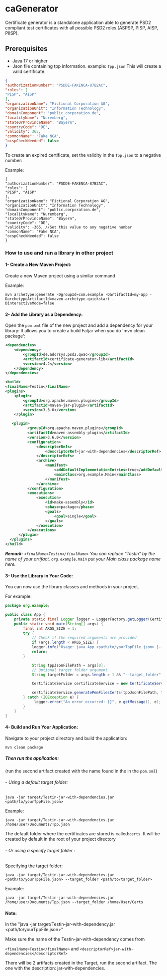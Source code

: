 # caGenerator
Certificate generator is a standalone application able to generate PSD2 compliant test certificates with all possible PSD2 roles (ASPSP, PISP, AISP, PIISP).

## Prerequisites

- Java 17 or higher
- Json file containing tpp information.
  example: `Tpp.json`
  This will create a valid certificate.
```json
{
"authorizationNumber": "PSDDE-FAKENCA-87B2AC",
"roles": [
"PISP", "AISP"
],
"organizationName": "Fictional Corporation AG",
"organizationUnit": "Information Technology",
"domainComponent": "public.corporation.de",
"localityName": "Nuremberg",
"stateOrProvinceName": "Bayern",
"countryCode": "DE",
"validity": 365,
"commonName": "Fake NCA",
"ocspCheckNeeded": false
}
```
To create an expired certificate, set the validity in the `Tpp.json` to a negative number:

Example:
```
{
"authorizationNumber": "PSDDE-FAKENCA-87B2AC",
"roles": [
"PISP", "AISP"
],
"organizationName": "Fictional Corporation AG",
"organizationUnit": "Information Technology",
"domainComponent": "public.corporation.de",
"localityName": "Nuremberg",
"stateOrProvinceName": "Bayern",
"countryCode": "DE",
"validity": -365, //Set this value to any negative number
"commonName": "Fake NCA",
"ocspCheckNeeded": false
}
```

### How to use and run a library in other project

#### 1- Create a New Maven Project:
Create a new Maven project using a similar command

Example:
```shell
mvn archetype:generate -DgroupId=com.example -DartifactId=my-app -DarchetypeArtifactId=maven-archetype-quickstart -DinteractiveMode=false
```

#### 2- Add the Library as a Dependency:
Open the `pom.xml` file of the new project and add a dependency for your library:
It allows you to create a build Fatjar when you do 'mvn clean package':
```xml
<dependencies>
    <dependency>
        <groupId>de.adorsys.psd2.qwac</groupId>
        <artifactId>certificate-generator-lib</artifactId>
        <version>4.2</version>
    </dependency>
</dependencies>

<build>
<finalName>Testin</finalName>
<plugins>
    <plugin>
        <groupId>org.apache.maven.plugins</groupId>
        <artifactId>maven-jar-plugin</artifactId>
        <version>3.3.0</version>
    </plugin>

   <plugin>
          <groupId>org.apache.maven.plugins</groupId>
          <artifactId>maven-assembly-plugin</artifactId>
          <version>3.6.0</version>
          <configuration>
              <descriptorRefs>
                  <descriptorRef>jar-with-dependencies</descriptorRef>
              </descriptorRefs>
              <archive>
                  <manifest>
                      <addDefaultImplementationEntries>true</addDefaultImplementationEntries>
                      <mainClass>org.example.Main</mainClass>
                  </manifest>
              </archive>
          </configuration>
          <executions>
              <execution>
                  <id>make-assembly</id>
                  <phase>package</phase>
                  <goals>
                      <goal>single</goal>
                  </goals>
              </execution>
          </executions>
      </plugin>
  </plugins>
</build>
```

_**Remark**: `<finalName>Testin</finalName>` You can replace "Testin" by the name of your artifact.
<mainClass>``org.example.Main``</mainClass> put your Main class package name here._

#### 3- Use the Library in Your Code:
You can now use the library classes and methods in your project.

For example:
```java
package org.example;

public class App {
    private static final Logger logger = LoggerFactory.getLogger(CertificateService.class);
    public static void main(String[] args) {
        final int ARGS_SIZE = 1;
        try {
            // Check if the required arguments are provided
            if (args.length < ARGS_SIZE) {
            logger.info("Usage: java App <path/to/yourTppFile.json> [--target_folder <target_folder>]");
            return;
        }

            String tppJsonFilePath = args[0];
            // Optional target folder argument
            String targetFolder = args.length > 1 && "--target_folder".equals(args[1]) ? args[2] : "certs";

            CertificateService certificateService = new CertificateService();

            certificateService.generatePemFilesCerts(tppJsonFilePath, targetFolder);
        } catch (IOException e) {
             logger.error("An error occurred: {}", e.getMessage(), e);
        }
    }
}
```

#### 4- Build and Run Your Application:
Navigate to your project directory and build the application:
```shell
mvn clean package
```

##### Then run the application:
(run the second artifact created with the name found in the <descriptionRef></descriptionRef> in the ``pom.xml``)

###### - Using a default target folder:

`java -jar target/Testin-jar-with-dependencies.jar <path/to/yourTppFile.json>`

Example:
```shell
java -jar target/Testin-jar-with-dependencies.jar /home/user/Documents/Tpp.json
```

The default folder where the certificates are stored is called:```certs```.
It will be created by default in the root of your project directory

###### - Or using a specify target folder :

Specifying the target folder:

`java -jar target/Testin-jar-with-dependencies.jar <path/to/yourTppFile.json> --target_folder <path/to/target_folder>`

Example:
```shell
java -jar target/Testin-jar-with-dependencies.jar /home/user/Documents/Tpp.json --target_folder /home/User/Certs
```
#### Note:
In the "java -jar target/Testin-jar-with-dependency.jar <path/to/yourTppFile.json>"

Make sure the name of the Testin-jar-with-dependency comes from

`<finalName>Testin</finalName>`
and
`<descriptorRef>jar-with-dependencies</descriptorRef>`

There will be 2 artifacts created in the Target, run the second artifact.
The one with the description: jar-with-dependencies.
